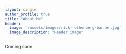 ```yaml
---
layout: single
author_profile: true
title: "About Me"
header:
  image: "/assets/images/rick-rothenberg-banner.jpg"
  image_description: "Header image"
---
```


Coming soon.
